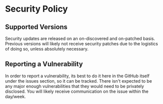 # Security Policy

## Supported Versions

Security updates are released on an on-discovered and on-patched basis. Previous versions will likely not receive security patches due to the logistics of doing so, unless absolutely necessary.

## Reporting a Vulnerability

In order to report a vulnerability, its best to do it here in the GitHub itself under the issues section, so it can be tracked. There isn't expected to be any major enough vulnerabilities that they would need to be privately disclosed. You will likely receive communication on the issue within the day/week.

